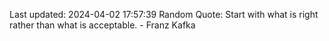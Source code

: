 Last updated: 2024-04-02 17:57:39
Random Quote: Start with what is right rather than what is acceptable. - Franz Kafka